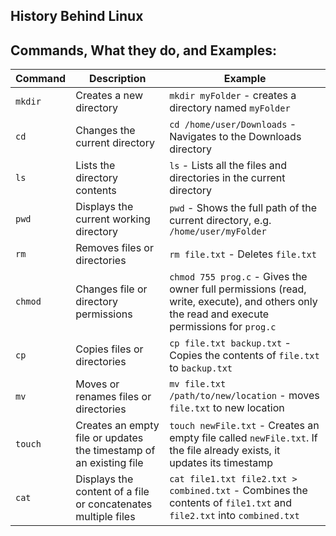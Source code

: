## History Behind Linux
## Commands, What they do, and Examples:
| Command | Description | Example |	
|---|---|---|	
| `mkdir` | Creates a new directory | `mkdir myFolder` -  creates a directory named `myFolder` |	
| `cd` | Changes the current directory | `cd /home/user/Downloads` - Navigates to the Downloads directory |	
| `ls` | Lists the directory contents | `ls` - Lists all the files and directories in the current directory |		
| `pwd` | Displays the current working directory | `pwd` - Shows the full path of the current directory, e.g. `/home/user/myFolder` |	
| `rm` | Removes files or directories | `rm file.txt` - Deletes `file.txt` |	
| `chmod` | Changes file or directory permissions | `chmod 755 prog.c` - Gives the owner full permissions (read, write, execute), and others only the read and execute permissions for `prog.c` |	
| `cp` | Copies files or directories | `cp file.txt backup.txt` - Copies the contents of `file.txt` to `backup.txt` |	
| `mv` | Moves or renames files or directories | `mv file.txt /path/to/new/location` - moves `file.txt` to new location |	
| `touch` | Creates an empty file or updates the timestamp of an existing file | `touch newFile.txt` - Creates an empty file called `newFile.txt`. If the file already exists, it updates its timestamp |	
| `cat` | Displays the content of a file or concatenates multiple files | `cat file1.txt file2.txt > combined.txt` - Combines the contents of `file1.txt` and `file2.txt` into `combined.txt` |	